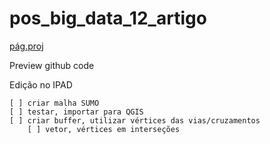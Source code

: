 # pos_big_data_12_artigo

[pág.proj](https://www.notion.so/jaceguay/An-lise-e-visualiza-o-dados-de-tr-fego-fornecidos-por-aplicativos-de-navega-o-m-vel-f00fa00960264087ba5a0cd16c717a6a)

Preview github code

Edição no IPAD

    [ ] criar malha SUMO
    [ ] testar, importar para QGIS
    [ ] criar buffer, utilizar vértices das vias/cruzamentos
        [ ] vetor, vértices em interseções